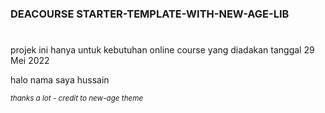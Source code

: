 ### DEACOURSE STARTER-TEMPLATE-WITH-NEW-AGE-LIB

<h1></h1>
<p>projek ini hanya untuk kebutuhan online course yang diadakan tanggal 29 Mei 2022</p>
<p>halo nama saya hussain</p>
<small><i>thanks a lot - credit to new-age theme</i></small>